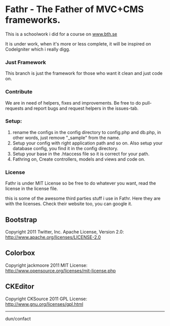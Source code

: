Fathr - The Father of MVC+CMS frameworks.
=============
This is a schoolwork i did for a course on www.bth.se

It is under work, when it's more or less complete, it will be inspired on CodeIgniter which i really digg.

### Just Framework
This branch is just the framework for those who want it clean and just code on.

### Contribute
We are in need of helpers, fixes and improvements. Be free to do pull-requests and report bugs and request helpers in the issues-tab.


### Setup:
1. rename the configs in the config directory to config.php and db.php, in other words, just remove "_sample" from the name.
2. Setup your config with right application path and so on. Also setup your database config, you find it in the config directory.
3. Setup your base in the .htaccess file so it is correct for your path.
4. Fathring on, Create controllers, models and views and code on.


### License
Fathr is under MIT License so be free to do whatever you want, read the license in the license file.

this is some of the awesome third parties stuff i use in Fathr. Here they are with the licenses. Check their website too, you can google it.

Bootstrap
---------
Copyright 2011 Twitter, Inc.
Apache License, Version 2.0: http://www.apache.org/licenses/LICENSE-2.0

Colorbox
---------
Copyright jackmoore 2011 
MIT License: http://www.opensource.org/licenses/mit-license.php

CKEditor
---------
Copyright CKSource 2011 
GPL License: http://www.gnu.org/licenses/gpl.html

-----------------------
dun/confact